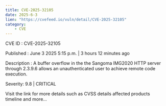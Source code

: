 ```yaml
---
title: CVE-2025-32105
date: 2025-6-3
lien: "https://cvefeed.io/vuln/detail/CVE-2025-32105"
category:
    - CVE
---
```


CVE ID : CVE-2025-32105

Published :  June 3
2025
5:15 p.m. | 3 hours
12 minutes ago

Description : A buffer overflow in the the Sangoma IMG2020 HTTP server through 2.3.9.6 allows an unauthenticated user to achieve remote code execution.

Severity: 9.8 | CRITICAL

Visit the link for more details
such as CVSS details
affected products
timeline
and more...
